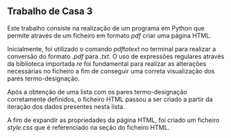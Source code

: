 ## Trabalho de Casa 3

Este trabalho consiste na realização de um programa em Python que permite através de um ficheiro em formato _pdf_ criar uma página HTML.

Inicialmente, foi utilizado o comando _pdftotext_ no terminal para realizar a conversão do formato _.pdf_ para _.txt_. O uso de expressões regulares através da biblioteca importada _re_ foi fundamental para realizar as alterações necessárias no ficheiro a fim de conseguir uma correta visualização dos pares termo-designação.

Após a obtenção de uma lista com os pares termo-designação corretamente definidos, o ficheiro HTML passou a ser criado a partir da iteração dos dados presentes nesta lista. 

A fim de expandir as propriedades da página HTML, foi criado um ficheiro _style.css_ que é referenciado na seção _<head>_ do ficheiro HTML.